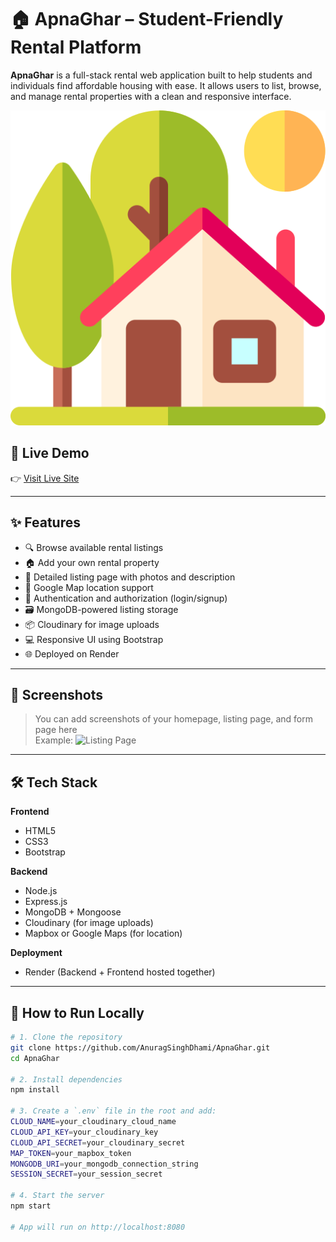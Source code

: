 # 🏠 ApnaGhar – Student-Friendly Rental Platform

**ApnaGhar** is a full-stack rental web application built to help students and individuals find affordable housing with ease. It allows users to list, browse, and manage rental properties with a clean and responsive interface.

![Banner](/public/images/house.png)

## 🔗 Live Demo

👉 [Visit Live Site](https://apnaghar-7qbd.onrender.com/listings)

---

## ✨ Features

- 🔍 Browse available rental listings
- 🏠 Add your own rental property
- 🧾 Detailed listing page with photos and description
- 🧭 Google Map location support
- 🔐 Authentication and authorization (login/signup)
- 🗃️ MongoDB-powered listing storage
- 📦 Cloudinary for image uploads
- 💻 Responsive UI using Bootstrap
- 🌐 Deployed on Render

---

## 📸 Screenshots

> You can add screenshots of your homepage, listing page, and form page here  
> Example:
> ![Listing Page](https://your-screenshot-url.com/listing.png)

---

## 🛠️ Tech Stack

**Frontend**  
- HTML5  
- CSS3  
- Bootstrap

**Backend**  
- Node.js  
- Express.js  
- MongoDB + Mongoose  
- Cloudinary (for image uploads)  
- Mapbox or Google Maps (for location)

**Deployment**  
- Render (Backend + Frontend hosted together)

---

## 🚀 How to Run Locally

```bash
# 1. Clone the repository
git clone https://github.com/AnuragSinghDhami/ApnaGhar.git
cd ApnaGhar

# 2. Install dependencies
npm install

# 3. Create a `.env` file in the root and add:
CLOUD_NAME=your_cloudinary_cloud_name
CLOUD_API_KEY=your_cloudinary_key
CLOUD_API_SECRET=your_cloudinary_secret
MAP_TOKEN=your_mapbox_token
MONGODB_URI=your_mongodb_connection_string
SESSION_SECRET=your_session_secret

# 4. Start the server
npm start

# App will run on http://localhost:8080
